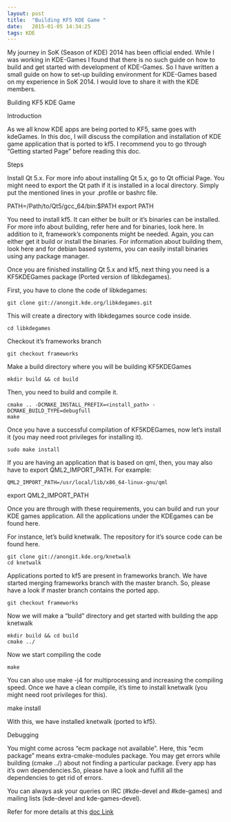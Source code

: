 ```yaml
---
layout: post
title:  "Building KF5 KDE Game "
date:   2015-01-05 14:34:25
tags: KDE
---
```


My journey in SoK (Season of KDE) 2014 has been official ended. While I was working in KDE-Games I found that there is no such guide on how to build and get started with development of KDE-Games. So I have written a small guide on how to set-up building environment for KDE-Games based on my experience in SoK 2014. I would love to share it with the KDE members.


Building KF5 KDE Game

Introduction

As we all know KDE apps are being ported to KF5, same goes with kdeGames. In this doc, I will discuss the compilation and installation of KDE game application that is ported to kf5.
I recommend you to go through “Getting started Page” before reading this doc.

Steps

Install Qt 5.x. For more info about installing Qt 5.x, go to Qt official Page. You might need to export the Qt path if it is installed in a local directory. Simply put the mentioned lines in your .profile or bashrc file.

PATH=/Path/to/Qt5/gcc_64/bin:$PATH
export PATH

You need to install kf5.  It can either be built or it’s binaries can be installed. For more info about building, refer here and for binaries, look here. In addition to it, framework’s components might be needed. Again, you can either get it build or install the binaries. For information about building them, look here and for debian based systems, you can easily install binaries using any package manager.

Once you are finished installing Qt 5.x and kf5, next thing you need is a KF5KDEGames package (Ported version of libkdegames).

First, you have to clone the code of libkdegames:

    git clone git://anongit.kde.org/libkdegames.git

This will create a directory with libkdegames source code inside.

    cd libkdegames

Checkout it’s frameworks branch

    git checkout frameworks

Make a build directory where you will be building KF5KDEGames

    mkdir build && cd build

Then, you need to build and compile it.

    cmake .. -DCMAKE_INSTALL_PREFIX=<install_path> -DCMAKE_BUILD_TYPE=debugfull
    make

Once you have a successful compilation of KF5KDEGames, now let’s install it (you may need root privileges for installing it).

    sudo make install

If you are having an application that is based on qml, then, you may also have to export QML2_IMPORT_PATH. For example:

    QML2_IMPORT_PATH=/usr/local/lib/x86_64-linux-gnu/qml
export QML2_IMPORT_PATH

Once you are through with these requirements, you can build and run your KDE games application. All the applications under the KDEgames can be found here.

For instance, let’s build knetwalk. The repository for it’s source code can be found here.

    git clone git://anongit.kde.org/knetwalk
    cd knetwalk

Applications ported to kf5 are present in frameworks branch. We have started merging frameworks branch with the master branch. So, please have a look if master branch contains the ported app.

    git checkout frameworks

Now we will make a “build” directory and get started with building the app knetwalk

    mkdir build && cd build
    cmake ../

Now we start compiling the code

    make

You can also use make -j4 for multiprocessing and increasing the compiling speed.
Once we have a clean compile, it’s time to install knetwalk (you might need root privileges for this).

make install

With this, we have installed knetwalk (ported to kf5).

Debugging

You might come across “ecm package not available”. Here, this “ecm package” means extra-cmake-modules package. You may get errors while building (cmake ../) about not finding a particular package. Every app has it’s own dependencies.So, please have a look and fulfill all the dependencies to get rid of errors.

You can always ask your queries on IRC (#kde-devel and #kde-games) and mailing lists (kde-devel and kde-games-devel).

Refer for more details at this [doc Link](https://docs.google.com/document/d/1B9hQ0Ry-H-RKz9kRWG_P_2KTgwTMalvtO7YpME6dwfY/edit?usp=sharing)

